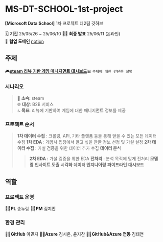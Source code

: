 # MS-DT-SCHOOL-1st-project
**[Microsoft Data School]**
1차 프로젝트 데2팀 깃허브

🗓️ **기간** 25/05/26 ~ 25/06/10 🧑‍🏫 **최종 발표** 25/06/11 (온라인)   
🤝 **협업 도메인** [notion](https://www.notion.so/1-1ef68ae1b2338093865fd3800500753a "데2팀 notion")

## 주제
🎮<ins>**steam 리뷰 기반 게임 매니지먼트 대시보드**</ins>📊
```주제에 대한 간단한 설명```

### 시나리오
> 🏢 **소속**: steam    
> 🌐 **대상**: B2B 서비스    
> 🔝 **목표**: 리뷰에 기반하여 게임에 대한 매니지먼트 정보를 제공

### 프로젝트 순서
> **1차 데이터 수집** : 크롤링, API, 기타 플랫폼 등을 통해 얻을 수 있는 모든 데이터 수짐
> **1차 EDA** : 게임사 입장에서 알고 싶을 만한 정보 선정 및 가설 설정
> **2차 데이터 수집** : 가설 검증을 위한 데이터 추가 수집
> **데이터 분석**
>>   **2차 EDA** : 가설 검증을 위한 EDA
>>   **전처리** : 분석 목적에 맞게 전처리
>>   **모델링**
>>   **인사이트 도출**
>>   **시각화**
> **데이터 엔지니어링**
>>   **파이프라인**
> **대시보드**

## 역할
### 프로젝트 운영
👩‍🎓**PL** 송누림
👨‍🎓**PM** 김지민

### 환경 관리
👩‍💻**GitHub** 이민지
👨‍💻**Azure** 김시온, 윤지찬
👩‍💻**GitHub&Azure 연동** 김태연
